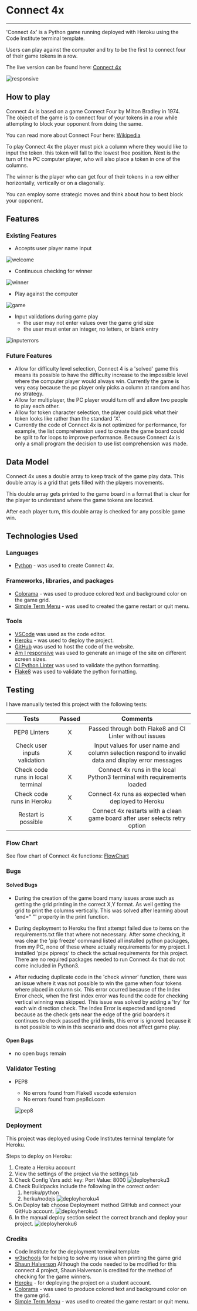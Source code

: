 # **Connect 4x**

---

'Connect 4x' is a Python game running deployed with Heroku using the Code Institute terminal template.

Users can play against the computer and try to be the first to connect four of their game tokens in a row.

The live version can be found here: [Connect 4x](https://connect4-2024-a3eeac48a194.herokuapp.com/)

![responsive](documentation/images/responsive.png)

## How to play

Connect 4x is based on a game Connect Four by Milton Bradley in 1974.
The object of the game is to connect four of your tokens in a row while attempting to block your opponent from doing the same.

You can read more about Connect Four here: [Wikipedia](https://en.wikipedia.org/wiki/Connect_Four)

To play Connect 4x the player must pick a column where they would like to input the token.
this token will fall to the lowest free position.
Next is the turn of the PC computer player, who will also place a token in one of the columns.

The winner is the player who can get four of their tokens in a row either horizontally, vertically or on a diagonally.

You can employ some strategic moves and think about how to best block your opponent.

## Features

### Existing Features

- Accepts user player name input

![welcome](documentation/images/welcome.png)

- Continuous checking for winner

![winner](documentation/images/winner.png)

- Play against the computer

![game](documentation/images/game.png)

- Input validations during game play
  - the user may not enter values over the game grid size
  - the user must enter an integer, no letters, or blank entry

![inputerrors](documentation/images/inputerrors.png)

### Future Features

- Allow for difficulty level selection, Connect 4 is a 'solved' game this means its possible to have the difficulty increase to the impossible level where the computer player would always win. Currently the game is very easy because the pc player only picks a column at random and has no strategy.
- Allow for multiplayer, the PC player would turn off and allow two people to play each other.
- Allow for token character selection, the player could pick what their token looks like rather than the standard 'X'.
- Currently the code of Connect 4x is not optimized for performance, for example, the list comprehension used to create the game board could be split to for loops to improve performance. Because Connect 4x is only a small program the decision to use list comprehension was made.

## Data Model

Connect 4x uses a double array to keep track of the game play data.
This double array is a grid that gets filled with the players movements.

This double array gets printed to the game board in a format that is clear for the player to understand
where the game tokens are located.

After each player turn, this double array is checked for any possible game win.

## Technologies Used

### Languages

- [Python](https://www.python.org/) - was used to create Connect 4x.

### Frameworks, libraries, and packages

- [Colorama](https://pypi.org/project/colorama/) - was used to produce colored text and background color on the game grid.
- [Simple Term Menu](https://pypi.org/project/simple-term-menu/) - was used to created the game restart or quit menu.

### Tools

- [VSCode](https://code.visualstudio.com/) was used as the code editor.
- [Heroku](https://www.heroku.com/home) - was used to deploy the project.
- [GitHub](https://github.com/) was used to host the code of the website.
- [Am I responsive](https://ui.dev/amiresponsive) was used to generate an image of the site on different screen sizes.
- [CI Python Linter](https://pep8ci.herokuapp.com/) was used to validate the python formatting.
- [Flake8](https://github.com/PyCQA/flake8/tree/main) was used to validate the python formatting.

## Testing

I have manually tested this project with the following tests:

|               Tests               | Passed |                                              Comments                                              |
|:---------------------------------:|:------:|:--------------------------------------------------------------------------------------------------:|
| PEP8 Linters                      |    X   | Passed through both Flake8 and CI Linter without issues                                            |
| Check user inputs validation      |    X   | Input values for user name and column selection respond to invalid data and display error messages |
| Check code runs in local terminal |    X   | Connect 4x runs in the local Python3 terminal with requirements loaded                             |
| Check code runs in Heroku         |    X   | Connect 4x runs as expected when deployed to Heroku                                                |
| Restart is possible               |    X   | Connect 4x restarts with a clean game board after user selects retry option                        |

### Flow Chart

See flow chart of Connect 4x functions:
[FlowChart](documentation/flow_chart.pdf)

### Bugs

#### Solved Bugs

- During the creation of the game board many issues arose such as getting the grid printing in the correct X,Y format.
As well getting the grid to print the columns vertically.
This was solved after learning about 'end=" "' property in the print function.

- During deployment to Heroku the first attempt failed due to items on the requirements.txt file that where not necessary.
After some checking, it was clear the 'pip freeze' command listed all installed python packages, from my PC, none of these where
actually requirements for my project. I installed 'pipx pipreqs' to check the actual requirements for this project.
There are no required packages needed to run Connect 4x that do not come included in Python3.

- After reducing duplicate code in the 'check winner' function, there was an issue where it was not possible to win the game when four tokens where placed in column six. This error ocurred because of the Index Error check, when the first index error was found the code for checking vertical winning was skipped. This issue was solved by adding a 'try' for each win direction check. The Index Error is expected and ignored because as the check gets near the edge of the grid boarders it continues to check passed the grid limits, this error is ignored because it is not possible to win in this scenario and does not affect game play.

#### Open Bugs

- no open bugs remain

### Validator Testing

- PEP8
  - No errors found from Flake8 vscode extension
  - No errors found from pep8ci.com

  ![pep8](documentation/images/cilinter.png)

### Deployment

This project was deployed using Code Institutes terminal template for Heroku.

Steps to deploy on Heroku:

1. Create a Heroku account
2. View the settings of the project via the settings tab
3. Check Config Vars add:
    key: Port Value: 8000
![deployheroku3](documentation/images/deployheroku_3.png)
4. Check Buildpacks include the following in the correct order:
    1. heroku/python
    2. herku/nodejs
![deployheroku4](documentation/images/deployheroku_4.png)
5. On Deploy tab choose Deployment method GitHub and connect your GitHub account.
![deployheroku5](documentation/images/deployheroku_5.png)
6. In the manual deploy section select the correct branch and deploy your project.
![deployheroku6](documentation/images/deployheroku_6.png)

### Credits

- Code Institute for the deployment terminal template
- [w3schools](https://www.w3schools.com/python/default.asp) for helping to solve my issue when printing the game grid
- [Shaun Halverson](https://youtu.be/i_4ZWjmybWs?si=6AXq3a2puR_vBvCJ) Although the code needed to be modified for this connect 4 project,
    Shaun Halverson is credited for the method of checking for the game winners.
- [Heroku](https://www.heroku.com/home) - for deploying the project on a student account.
- [Colorama](https://pypi.org/project/colorama/) - was used to produce colored text and background color on the game grid.
- [Simple Term Menu](https://pypi.org/project/simple-term-menu/) - was used to created the game restart or quit menu.
